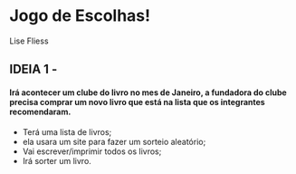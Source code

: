 # Jogo de Escolhas!

Lise Fliess


## IDEIA 1 -
#### Irá acontecer um clube do livro no mes de Janeiro, a fundadora do clube precisa comprar um novo livro que está na lista que os integrantes recomendaram.


-  Terá uma lista de livros;
- ela usara um site para fazer um sorteio aleatório;
- Vai escrever/imprimir todos os livros;
- Irá sorter um livro.
